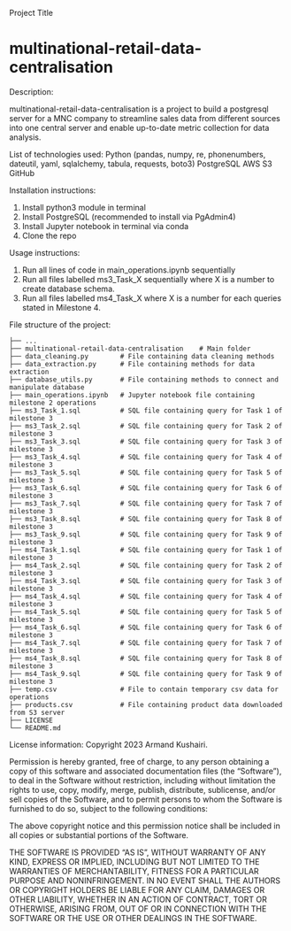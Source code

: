 Project Title

# multinational-retail-data-centralisation

Description:

multinational-retail-data-centralisation is a project to build a postgresql server for a MNC company to streamline sales data from different sources into one central server and enable up-to-date metric collection for data analysis. 

List of technologies used:
    Python (pandas, numpy, re, phonenumbers, dateutil, yaml, sqlalchemy, tabula, requests, boto3)
    PostgreSQL
    AWS S3
    GitHub

Installation instructions:

1) Install python3 module in terminal
2) Install PostgreSQL (recommended to install via PgAdmin4)
3) Install Jupyter notebook in terminal via conda
4) Clone the repo


Usage instructions:

1) Run all lines of code in main_operations.ipynb sequentially
2) Run all files labelled ms3_Task_X sequentially where X is a number to create database schema. 
3) Run all files labelled ms4_Task_X where X is a number for each queries stated in Milestone 4.


File structure of the project:


    ├── ...
    ├── multinational-retail-data-centralisation    # Main folder
    ├── data_cleaning.py        # File containing data cleaning methods
    ├── data_extraction.py      # File containing methods for data extraction
    ├── database_utils.py       # File containing methods to connect and manipulate database
    ├── main_operations.ipynb   # Jupyter notebook file containing milestone 2 operations
    ├── ms3_Task_1.sql          # SQL file containing query for Task 1 of milestone 3
    ├── ms3_Task_2.sql          # SQL file containing query for Task 2 of milestone 3
    ├── ms3_Task_3.sql          # SQL file containing query for Task 3 of milestone 3
    ├── ms3_Task_4.sql          # SQL file containing query for Task 4 of milestone 3
    ├── ms3_Task_5.sql          # SQL file containing query for Task 5 of milestone 3
    ├── ms3_Task_6.sql          # SQL file containing query for Task 6 of milestone 3
    ├── ms3_Task_7.sql          # SQL file containing query for Task 7 of milestone 3
    ├── ms3_Task_8.sql          # SQL file containing query for Task 8 of milestone 3
    ├── ms3_Task_9.sql          # SQL file containing query for Task 9 of milestone 3
    ├── ms4_Task_1.sql          # SQL file containing query for Task 1 of milestone 3
    ├── ms4_Task_2.sql          # SQL file containing query for Task 2 of milestone 3
    ├── ms4_Task_3.sql          # SQL file containing query for Task 3 of milestone 3
    ├── ms4_Task_4.sql          # SQL file containing query for Task 4 of milestone 3
    ├── ms4_Task_5.sql          # SQL file containing query for Task 5 of milestone 3
    ├── ms4_Task_6.sql          # SQL file containing query for Task 6 of milestone 3
    ├── ms4_Task_7.sql          # SQL file containing query for Task 7 of milestone 3
    ├── ms4_Task_8.sql          # SQL file containing query for Task 8 of milestone 3
    ├── ms4_Task_9.sql          # SQL file containing query for Task 9 of milestone 3
    ├── temp.csv                # File to contain temporary csv data for operations
    ├── products.csv            # File containing product data downloaded from S3 server
    ├── LICENSE
    └── README.md




License information:
Copyright 2023 Armand Kushairi.

Permission is hereby granted, free of charge, to any person obtaining a copy of this software and associated documentation files (the “Software”), to deal in the Software without restriction, including without limitation the rights to use, copy, modify, merge, publish, distribute, sublicense, and/or sell copies of the Software, and to permit persons to whom the Software is furnished to do so, subject to the following conditions:

The above copyright notice and this permission notice shall be included in all copies or substantial portions of the Software.

THE SOFTWARE IS PROVIDED “AS IS”, WITHOUT WARRANTY OF ANY KIND, EXPRESS OR IMPLIED, INCLUDING BUT NOT LIMITED TO THE WARRANTIES OF MERCHANTABILITY, FITNESS FOR A PARTICULAR PURPOSE AND NONINFRINGEMENT. IN NO EVENT SHALL THE AUTHORS OR COPYRIGHT HOLDERS BE LIABLE FOR ANY CLAIM, DAMAGES OR OTHER LIABILITY, WHETHER IN AN ACTION OF CONTRACT, TORT OR OTHERWISE, ARISING FROM, OUT OF OR IN CONNECTION WITH THE SOFTWARE OR THE USE OR OTHER DEALINGS IN THE SOFTWARE.
